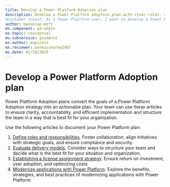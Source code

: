 ```yaml
---
title: Develop a Power Platform Adoption plan
description: Develop a Power Platform adoption plan with clear roles, responsibilities, and strategies for efficient implementation. Start planning today.
#customer intent: As a Power Platform user, I want to develop a Power Platform adoption plan so that I can ensure efficient implementation and clear roles and responsibilities.
author: manuelap-msft
ms.component: pa-admin
ms.topic: conceptual
ms.subservice: guidance
ms.author: mapichle
ms.reviewer: pankajsharma2087
ms.date: 02/28/2025
---
```


# Develop a Power Platform Adoption plan

Power Platform Adoption plans convert the goals of a Power Platform Adoption strategy into an actionable plan. Your team can use these articles to ensure clarity, accountability, and efficient implementation and structure the team in a way that is best fit for your organization.

Use the following articles to document your Power Platform plan:

1. [Define roles and responsibilities](roles.md). Foster collaboration, align initiatives with strategic goals, and ensure compliance and security.
1. [Evaluate delivery models](delivery-models.md.md). Consider ways to structure your team and decide what is the best fit for your situation and organization.
1. [Establishing a license assignment strategy](license-assignment-strategies.md). Ensure return on investment, user adoption, and optimizing costs.
1. [Modernize applications with Power Platform](../white-papers/application-modernization.md). Explore the benefits, strategies, and best practices of modernizing applications with Power Platform.

<!-- we should have an article here about what to move to power platform and how to assess that. wondering if to move the common visions here? -->